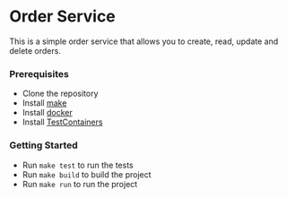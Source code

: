 # Order Service

This is a simple order service that allows you to create, read, update and delete orders.

### Prerequisites

- Clone the repository
- Install [make](https://www.gnu.org/software/make/)
- Install [docker](https://www.docker.com/products/docker-desktop/)
- Install [TestContainers](https://www.testcontainers.org/)

### Getting Started

- Run `make test` to run the tests
- Run `make build` to build the project
- Run `make run` to run the project
